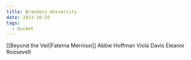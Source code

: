 ```yaml
---
title: Brandeis University
date: 2023-10-25
tags:
  - bucket
---
```

[[Beyond the Veil|Fatema Mernissi]]
Abbie Hoffman
Viola Davis
Eleanor Roosevelt
